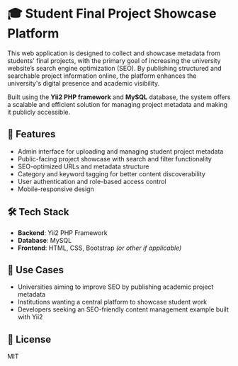 # 🎓 Student Final Project Showcase Platform

This web application is designed to collect and showcase metadata from students' final projects, with the primary goal of increasing the university website’s search engine optimization (SEO). By publishing structured and searchable project information online, the platform enhances the university's digital presence and academic visibility.

Built using the **Yii2 PHP framework** and **MySQL** database, the system offers a scalable and efficient solution for managing project metadata and making it publicly accessible.

## 🔧 Features

- Admin interface for uploading and managing student project metadata  
- Public-facing project showcase with search and filter functionality  
- SEO-optimized URLs and metadata structure  
- Category and keyword tagging for better content discoverability  
- User authentication and role-based access control  
- Mobile-responsive design  

## 🛠️ Tech Stack

- **Backend**: Yii2 PHP Framework  
- **Database**: MySQL  
- **Frontend**: HTML, CSS, Bootstrap *(or other if applicable)*  

## 🎯 Use Cases

- Universities aiming to improve SEO by publishing academic project metadata  
- Institutions wanting a central platform to showcase student work  
- Developers seeking an SEO-friendly content management example built with Yii2  

## 📄 License

MIT
